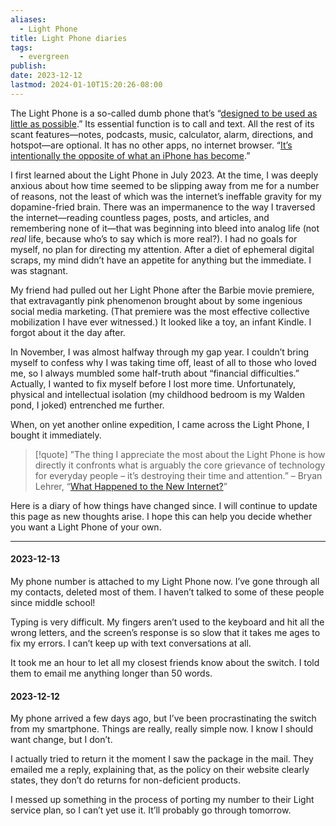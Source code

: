 ```yaml
---
aliases:
  - Light Phone
title: Light Phone diaries
tags:
  - evergreen
publish: 
date: 2023-12-12
lastmod: 2024-01-10T15:20:26-08:00
---
```

The Light Phone is a so-called dumb phone that’s “[designed to be used as little as possible](https://www.thelightphone.com/).” Its essential function is to call and text. All the rest of its scant features—notes, podcasts, music, calculator, alarm, directions, and hotspot—are optional. It has no other apps, no internet browser. “[It’s intentionally the opposite of what an iPhone has become](https://www.bryanlehrer.com/entries/new-internet/).”

I first learned about the Light Phone in July 2023. At the time, I was deeply anxious about how time seemed to be slipping away from me for a number of reasons, not the least of which was the internet’s ineffable gravity for my dopamine-fried brain. There was an impermanence to the way I traversed the internet—reading countless pages, posts, and articles, and remembering none of it—that was beginning into bleed into analog life (not *real* life, because who’s to say which is more real?). I had no goals for myself, no plan for directing my attention. After a diet of ephemeral digital scraps, my mind didn’t have an appetite for anything but the immediate. I was stagnant.

My friend had pulled out her Light Phone after the Barbie movie premiere, that extravagantly pink phenomenon brought about by some ingenious social media marketing. (That premiere was the most effective collective mobilization I have ever witnessed.) It looked like a toy, an infant Kindle. I forgot about it the day after.

In November, I was almost halfway through my gap year. I couldn’t bring myself to confess why I was taking time off, least of all to those who loved me, so I always mumbled some half-truth about “financial difficulties.” Actually, I wanted to fix myself before I lost more time. Unfortunately, physical and intellectual isolation (my childhood bedroom is my Walden pond, I joked) entrenched me further.

When, on yet another online expedition, I came across the Light Phone, I bought it immediately.

>[!quote]
>”The thing I appreciate the most about the Light Phone is how directly it confronts what is arguably the core grievance of technology for everyday people – it’s destroying their time and attention.” – Bryan Lehrer, “[What Happened to the New Internet?](https://www.bryanlehrer.com/entries/new-internet/)”

Here is a diary of how things have changed since. I will continue to update this page as new thoughts arise. I hope this can help you decide whether you want a Light Phone of your own.

---

#### 2023-12-13

My phone number is attached to my Light Phone now. I’ve gone through all my contacts, deleted most of them. I haven’t talked to some of these people since middle school! 

Typing is very difficult. My fingers aren’t used to the keyboard and hit all the wrong letters, and the screen’s response is so slow that it takes me ages to fix my errors. I can’t keep up with text conversations at all.

It took me an hour to let all my closest friends know about the switch. I told them to email me anything longer than 50 words.

#### 2023-12-12

My phone arrived a few days ago, but I’ve been procrastinating the switch from my smartphone. Things are really, really simple now. I know I should want change, but I don’t.

I actually tried to return it the moment I saw the package in the mail. They emailed me a reply, explaining that, as the policy on their website clearly states, they don’t do returns for non-deficient products.

I messed up something in the process of porting my number to their Light service plan, so I can’t yet use it. It’ll probably go through tomorrow.